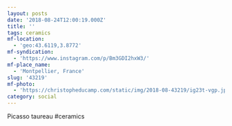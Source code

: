 ```yaml
---
layout: posts
date: '2018-08-24T12:00:19.000Z'
title: ''
tags: ceramics
mf-location:
  - 'geo:43.6119,3.8772'
mf-syndication:
  - 'https://www.instagram.com/p/Bm3GDI2hxW3/'
mf-place_name:
  - 'Montpellier, France'
slug: '43219'
mf-photo:
  - 'https://christopheducamp.com/static/img/2018-08-43219/ig23t-vgp.jpg'
category: social
---
```

Picasso taureau #ceramics
